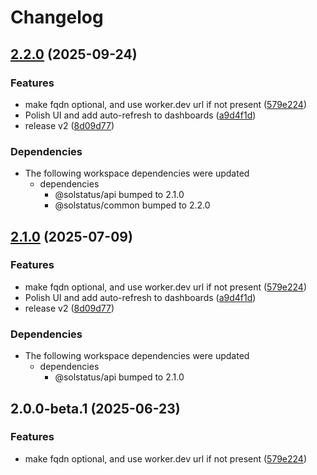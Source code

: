 # Changelog

## [2.2.0](https://github.com/javayhu/uptime-monitor/compare/@solstatus/app@v2.1.0...@solstatus/app@v2.2.0) (2025-09-24)


### Features

* make fqdn optional, and use worker.dev url if not present ([579e224](https://github.com/javayhu/uptime-monitor/commit/579e224926fa6b77d9f01d82e196d37803d47e7f))
* Polish UI and add auto-refresh to dashboards ([a9d4f1d](https://github.com/javayhu/uptime-monitor/commit/a9d4f1db20f7415aba948593201c55b838cdac62))
* release v2 ([8d09d77](https://github.com/javayhu/uptime-monitor/commit/8d09d77f92ceec9bd7cba2e9fb4a514a406b588d))


### Dependencies

* The following workspace dependencies were updated
  * dependencies
    * @solstatus/api bumped to 2.1.0
    * @solstatus/common bumped to 2.2.0

## [2.1.0](https://github.com/unibeck/solstatus/compare/@solstatus/app@v2.0.0...@solstatus/app@v2.1.0) (2025-07-09)


### Features

* make fqdn optional, and use worker.dev url if not present ([579e224](https://github.com/unibeck/solstatus/commit/579e224926fa6b77d9f01d82e196d37803d47e7f))
* Polish UI and add auto-refresh to dashboards ([a9d4f1d](https://github.com/unibeck/solstatus/commit/a9d4f1db20f7415aba948593201c55b838cdac62))
* release v2 ([8d09d77](https://github.com/unibeck/solstatus/commit/8d09d77f92ceec9bd7cba2e9fb4a514a406b588d))


### Dependencies

* The following workspace dependencies were updated
  * dependencies
    * @solstatus/api bumped to 2.1.0

## 2.0.0-beta.1 (2025-06-23)


### Features

* make fqdn optional, and use worker.dev url if not present ([579e224](https://github.com/unibeck/solstatus/commit/579e224926fa6b77d9f01d82e196d37803d47e7f))
